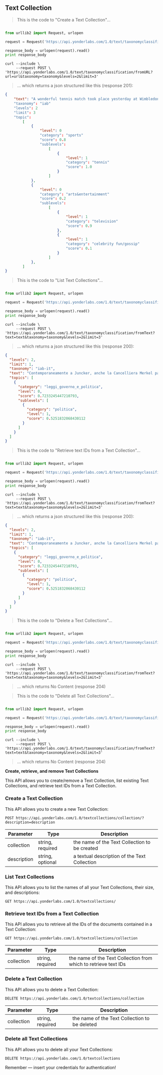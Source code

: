 ## Text Collection
> This is the code to "Create a Text Collection"...

```python

from urllib2 import Request, urlopen

request = Request('https://api.yonderlabs.com/1.0/text/taxonomyclassification/fromURL?url=url&taxonomy=taxonomy&levels=2&limit=3')

response_body = urlopen(request).read()
print response_body
```
```shell
curl --include \
     --request POST \
'https://api.yonderlabs.com/1.0/text/taxonomyclassification/fromURL?url=url&taxonomy=taxonomy&levels=2&limit=3'
```



>... which returns a json structured like this (response 201):

```json
{
    "text": "A wonderful tennis match took place yesterday at Wimbledon between Djokovic and Federer"
    "taxonomy": "iab"
    "levels": 2
    "limit": 3
    "topic":
        [
            {
                "level": 0
                "category": "sports"
                "score": 0.8
                "sublevels":
                    [
                        {
                            "level": 1
                            "category": "tennis"
                            "score": 1.0
                        }
                    ]
            },
            {
                "level": 0
                "category": "arts&entertainment"
                "score": 0.2
                "sublevels":
                    [
                        {
                            "level": 1
                            "category": "television"
                            "score": 0.9
                        },
                        {
                            "level": 1
                            "category": "celebrity fun/gossip"
                            "score": 0.1
                        }
                    ]
            },
        ]
}
```



> This is the code to "List Text Collections"...

```python

from urllib2 import Request, urlopen

request = Request('https://api.yonderlabs.com/1.0/text/taxonomyclassification/fromText?text=text&taxonomy=taxonomy&levels=2&limit=3')

response_body = urlopen(request).read()
print response_body
```


```shell
curl --include \
     --request POST \
'https://api.yonderlabs.com/1.0/text/taxonomyclassification/fromText?text=text&taxonomy=taxonomy&levels=2&limit=3'
```

>... which returns a json structured like this (response 200):

```json
{
  "levels": 2,
  "limit": 1,
  "taxonomy": "iab-it",
  "text": "Contemporaneamente a Juncker, anche la Cancelliera Merkel parla di emergenza immigrazione, in un discorso al Bundestag. E lo fa, al solito, con i suoi toni pragmatici: « Coloro che cercano asilo e che vedono riconosciuto il diritto d’asilo hanno bisogno del nostro aiuto. E bisogna integrarli velocemente. E altrettanto velocemente devono imparare velocemente il tedesco e avere velocemente un lavoro. Diventeranno cittadini tedeschi», ha aggiunto. «Un Paese che dice “benvenuti” a tante persone deve anche dire quali sono le regole - ha aggiunto -. Anche questo fa parte di una società aperta. Non ci sarà nessuna tolleranza per la società parallela». Temi e concetti che si ritrovano anche nel discorso di Juncker.",
  "topics": [
    {
      "category": "leggi_governo_e_politica",
      "level": 0,
      "score": 0.7233245447210793,
      "sublevels": [
        {
          "category": "politica",
          "level": 1,
          "score": 0.5251832068430112
        }
      ]
    }
  ]
}
```

> This is the code to "Retrieve text IDs from a Text Collection"...

```python

from urllib2 import Request, urlopen

request = Request('https://api.yonderlabs.com/1.0/text/taxonomyclassification/fromText?text=text&taxonomy=taxonomy&levels=2&limit=3')

response_body = urlopen(request).read()
print response_body
```


```shell
curl --include \
     --request POST \
'https://api.yonderlabs.com/1.0/text/taxonomyclassification/fromText?text=text&taxonomy=taxonomy&levels=2&limit=3'
```

>... which returns a json structured like this (response 200):

```json
{
  "levels": 2,
  "limit": 1,
  "taxonomy": "iab-it",
  "text": "Contemporaneamente a Juncker, anche la Cancelliera Merkel parla di emergenza immigrazione, in un discorso al Bundestag. E lo fa, al solito, con i suoi toni pragmatici: « Coloro che cercano asilo e che vedono riconosciuto il diritto d’asilo hanno bisogno del nostro aiuto. E bisogna integrarli velocemente. E altrettanto velocemente devono imparare velocemente il tedesco e avere velocemente un lavoro. Diventeranno cittadini tedeschi», ha aggiunto. «Un Paese che dice “benvenuti” a tante persone deve anche dire quali sono le regole - ha aggiunto -. Anche questo fa parte di una società aperta. Non ci sarà nessuna tolleranza per la società parallela». Temi e concetti che si ritrovano anche nel discorso di Juncker.",
  "topics": [
    {
      "category": "leggi_governo_e_politica",
      "level": 0,
      "score": 0.7233245447210793,
      "sublevels": [
        {
          "category": "politica",
          "level": 1,
          "score": 0.5251832068430112
        }
      ]
    }
  ]
}
```



> This is the code to "Delete a Text Collections"...

```python

from urllib2 import Request, urlopen

request = Request('https://api.yonderlabs.com/1.0/text/taxonomyclassification/fromText?text=text&taxonomy=taxonomy&levels=2&limit=3')

response_body = urlopen(request).read()
print response_body
```


```shell
curl --include \
     --request POST \
'https://api.yonderlabs.com/1.0/text/taxonomyclassification/fromText?text=text&taxonomy=taxonomy&levels=2&limit=3'
```

>... which returns No Content (response 204)



> This is the code to "Delete all Text Collections"...

```python

from urllib2 import Request, urlopen

request = Request('https://api.yonderlabs.com/1.0/text/taxonomyclassification/fromText?text=text&taxonomy=taxonomy&levels=2&limit=3')

response_body = urlopen(request).read()
print response_body
```


```shell
curl --include \
     --request POST \
'https://api.yonderlabs.com/1.0/text/taxonomyclassification/fromText?text=text&taxonomy=taxonomy&levels=2&limit=3'
```

>... which returns No Content (response 204)



**Create, retrieve, and remove Text Collections**

This API allows you to create/remove a Text Collection, list existing Text Collections, and retrieve text IDs from a Text Collection.


### Create a Text Collection 

This API allows you to create a new Text Collection:

`POST https://api.yonderlabs.com/1.0/textcollections/collection/?description=description`

Parameter | Type | Description | 
--------- | ------- | ----------- | 
collection | string, required | the name of the Text Collection to be created | 
description | string, optional | a textual description of the Text Collection | 



### List Text Collections 

This API allows you to list the names of all your Text Collections, their size, and descriptions:

`GET https://api.yonderlabs.com/1.0/textcollections/`


### Retrieve text IDs from a Text Collection

This API allows you to retrieve all the IDs of the documents contained in a Text Collection:

`GET https://api.yonderlabs.com/1.0/textcollections/collection`

Parameter | Type | Description | 
--------- | ------- | ----------- | 
collection | string, required | the name of the Text Collection from which to retrieve text IDs| 


### Delete a Text Collection

This API allows you to delete a Text Collection:


`DELETE https://api.yonderlabs.com/1.0/textcollections/collection`

Parameter | Type | Description | 
--------- | ------- | ----------- | 
collection | string, required | the name of the Text Collection to be deleted| 


### Delete all Text Collections

This API allows you to delete all your Text Collections:

`DELETE https://api.yonderlabs.com/1.0/textcollections`





<aside class="success">
Remember — insert your credentials for authentication!
</aside>



